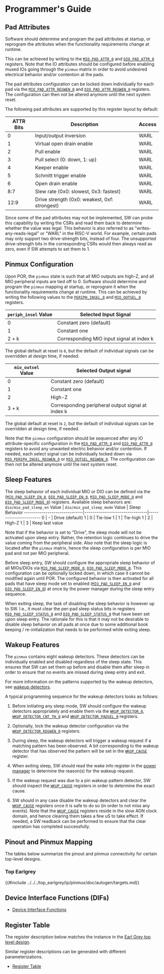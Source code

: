 # Programmer's Guide

## Pad Attributes

Software should determine and program the pad attributes at startup, or reprogram the attributes when the functionality requirements change at runtime.

This can be achieved by writing to the [`MIO_PAD_ATTR_0`](../../../top_earlgrey/ip/pinmux/data/autogen/pinmux.hjson#mio_pad_attr_0) and [`DIO_PAD_ATTR_0`](../../../top_earlgrey/ip/pinmux/data/autogen/pinmux.hjson#dio_pad_attr_0) registers.
Note that the IO attributes should be configured before enabling muxed IOs going through the `pinmux` matrix in order to avoid undesired electrical behavior and/or contention at the pads.

The pad attributes configuration can be locked down individually for each pad via the [`MIO_PAD_ATTR_REGWEN_0`](../../../top_earlgrey/ip/pinmux/data/autogen/pinmux.hjson#mio_pad_attr_regwen_0) and [`DIO_PAD_ATTR_REGWEN_0`](../../../top_earlgrey/ip/pinmux/data/autogen/pinmux.hjson#dio_pad_attr_regwen_0) registers.
The configuration can then not be altered anymore until the next system reset.

The following pad attributes are supported by this register layout by default:

ATTR Bits | Description                                   | Access
----------|-----------------------------------------------|---------
0         | Input/output inversion                        | WARL
1         | Virtual open drain enable                     | WARL
2         | Pull enable                                   | WARL
3         | Pull select (0: down, 1: up)                  | WARL
4         | Keeper enable                                 | WARL
5         | Schmitt trigger enable                        | WARL
6         | Open drain enable                             | WARL
8:7       | Slew rate (0x0: slowest, 0x3: fastest)        | WARL
12:9      | Drive strength (0x0: weakest, 0xf: strongest) | WARL

Since some of the pad attributes may not be implemented, SW can probe this capability by writing the CSRs and read them back to determine whether the value was legal.
This behavior is also referred to as "writes-any-reads-legal" or "WARL" in the RISC-V world.
For example, certain pads may only support two drive-strength bits, instead of four.
The unsupported drive-strength bits in the corresponding CSRs would then always read as zero, even if SW attempts to set them to 1.

## Pinmux Configuration

Upon POR, the `pinmux` state is such that all MIO outputs are high-Z, and all MIO peripheral inputs are tied off to 0.
Software should determine and program the `pinmux` mapping at startup, or reprogram it when the functionality requirements change at runtime.
This can be achieved by writing the following values to the [`PERIPH_INSEL_0`](../../../top_earlgrey/ip/pinmux/data/autogen/pinmux.hjson#periph_insel_0) and [`MIO_OUTSEL_0`](../../../top_earlgrey/ip/pinmux/data/autogen/pinmux.hjson#mio_outsel_0) registers.

`periph_insel` Value  | Selected Input Signal
----------------------|-----------------------
0                     | Constant zero (default)
1                     | Constant one
2 + k                 | Corresponding MIO input signal at index k

The global default at reset is `0`, but the default of individual signals can be overridden at design time, if needed.

`mio_outsel` Value    | Selected Output signal
----------------------|-----------------------
0                     | Constant zero (default)
1                     | Constant one
2                     | High-Z
3 + k                 | Corresponding peripheral output signal at index k

The global default at reset is `2`, but the default of individual signals can be overridden at design time, if needed.

Note that the `pinmux` configuration should be sequenced after any IO attribute-specific configuration in the [`MIO_PAD_ATTR_0`](../../../top_earlgrey/ip/pinmux/data/autogen/pinmux.hjson#mio_pad_attr_0) and [`DIO_PAD_ATTR_0`](../../../top_earlgrey/ip/pinmux/data/autogen/pinmux.hjson#dio_pad_attr_0) registers to avoid any unwanted electric behavior and/or contention.
If needed, each select signal can be individually locked down via [`MIO_PERIPH_INSEL_REGWEN_0`](../../../top_earlgrey/ip/pinmux/data/autogen/pinmux.hjson#mio_periph_insel_regwen_0) or [`MIO_OUTSEL_REGWEN_0`](../../../top_earlgrey/ip/pinmux/data/autogen/pinmux.hjson#mio_outsel_regwen_0).
The configuration can then not be altered anymore until the next system reset.

## Sleep Features

The sleep behavior of each individual MIO or DIO can be defined via the ([`MIO_PAD_SLEEP_EN_0`](../../../top_earlgrey/ip/pinmux/data/autogen/pinmux.hjson#mio_pad_sleep_en_0), [`DIO_PAD_SLEEP_EN_0`](../../../top_earlgrey/ip/pinmux/data/autogen/pinmux.hjson#dio_pad_sleep_en_0), [`MIO_PAD_SLEEP_MODE_0`](../../../top_earlgrey/ip/pinmux/data/autogen/pinmux.hjson#mio_pad_sleep_mode_0) and [`DIO_PAD_SLEEP_MODE_0`](../../../top_earlgrey/ip/pinmux/data/autogen/pinmux.hjson#dio_pad_sleep_mode_0)) registers.
Available sleep behaviors are:
`dio/mio_pad_sleep_en` Value  | `dio/mio_pad_sleep_mode` Value | Sleep Behavior
------------------------------|--------------------------------|-----------------------
0                             | -                              | Drive (default)
1                             | 0                              | Tie-low
1                             | 1                              | Tie-high
1                             | 2                              | High-Z
1                             | 3                              | Keep last value

Note that if the behavior is set to "Drive", the sleep mode will not be activated upon sleep entry.
Rather, the retention logic continues to drive the value coming from the peripheral side.
Also note that the sleep logic is located after the `pinmux` matrix, hence the sleep configuration is per MIO pad and not per MIO peripheral.

Before sleep entry, SW should configure the appropriate sleep behavior of all MIOs/DIOs via [`MIO_PAD_SLEEP_MODE_0`](../../../top_earlgrey/ip/pinmux/data/autogen/pinmux.hjson#mio_pad_sleep_mode_0), [`DIO_PAD_SLEEP_MODE_0`](../../../top_earlgrey/ip/pinmux/data/autogen/pinmux.hjson#dio_pad_sleep_mode_0).
This configuration can be optionally locked down, in which case it cannot be modified again until POR.
The configured behavior is then activated for all pads that have sleep mode set to enabled ([`MIO_PAD_SLEEP_EN_0`](../../../top_earlgrey/ip/pinmux/data/autogen/pinmux.hjson#mio_pad_sleep_en_0) and [`DIO_PAD_SLEEP_EN_0`](../../../top_earlgrey/ip/pinmux/data/autogen/pinmux.hjson#dio_pad_sleep_en_0)) at once by the power manager during the sleep entry sequence.

When exiting sleep, the task of disabling the sleep behavior is however up to SW.
I.e., it must clear the per-pad sleep status bits in registers [`MIO_PAD_SLEEP_STATUS_0`](../../../top_earlgrey/ip/pinmux/data/autogen/pinmux.hjson#mio_pad_sleep_status_0) and [`DIO_PAD_SLEEP_STATUS_0`](../../../top_earlgrey/ip/pinmux/data/autogen/pinmux.hjson#dio_pad_sleep_status_0) that have been set upon sleep entry.
The rationale for this is that it may not be desirable to disable sleep behavior on all pads at once due to some additional book keeping / re-initialization that needs to be performed while exiting sleep.

## Wakeup Features

The `pinmux` contains eight wakeup detectors.
These detectors can be individually enabled and disabled regardless of the sleep state.
This ensures that SW can set them up before and disable them after sleep in order to ensure that no events are missed during sleep entry and exit.

For more information on the patterns supported by the wakeup detectors, see [wakeup detectors](#wakeup-detectors).

A typical programming sequence for the wakeup detectors looks as follows:

1. Before initiating any sleep mode, SW should configure the wakeup detectors appropriately and enable them via the [`WKUP_DETECTOR_0`](../../../top_earlgrey/ip/pinmux/data/autogen/pinmux.hjson#wkup_detector_0), [`WKUP_DETECTOR_CNT_TH_0`](../../../top_earlgrey/ip/pinmux/data/autogen/pinmux.hjson#wkup_detector_cnt_th_0) and [`WKUP_DETECTOR_PADSEL_0`](../../../top_earlgrey/ip/pinmux/data/autogen/pinmux.hjson#wkup_detector_padsel_0) registers.

2. Optionally, lock the wakeup detector configuration via the [`WKUP_DETECTOR_REGWEN_0`](../../../top_earlgrey/ip/pinmux/data/autogen/pinmux.hjson#wkup_detector_regwen_0) registers.

3. During sleep, the wakeup detectors will trigger a wakeup request if a matching pattern has been observed.
   A bit corresponding to the wakeup detector that has observed the pattern will be set in the [`WKUP_CAUSE`](../../../top_earlgrey/ip/pinmux/data/autogen/pinmux.hjson#wkup_cause) register.

4. When exiting sleep, SW should read the wake info register in the [power manager](../../pwrmgr/README.md) to determine the reason(s) for the wakeup request.

5. If the wakeup request was due to a pin wakeup pattern detector, SW should inspect the [`WKUP_CAUSE`](../../../top_earlgrey/ip/pinmux/data/autogen/pinmux.hjson#wkup_cause) registers in order to determine the exact cause.

6. SW should in any case disable the wakeup detectors and clear the [`WKUP_CAUSE`](../../../top_earlgrey/ip/pinmux/data/autogen/pinmux.hjson#wkup_cause) registers once it is safe to do so (in order to not miss any events).
   Note that the [`WKUP_CAUSE`](../../../top_earlgrey/ip/pinmux/data/autogen/pinmux.hjson#wkup_cause) registers reside in the slow AON clock domain, and hence clearing them takes a few uS to take effect.
   If needed, a SW readback can be performed to ensure that the clear operation has completed successfully.

## Pinout and Pinmux Mapping

The tables below summarize the pinout and pinmux connectivity for certain top-level designs.

### Top Earlgrey

{{#include ../../../top_earlgrey/ip/pinmux/doc/autogen/targets.md}}

## Device Interface Functions (DIFs)

- [Device Interface Functions](../../../../sw/device/lib/dif/dif_pinmux.h)

## Register Table

The register description below matches the instance in the [Earl Grey top level
design](../../../top_earlgrey/doc/specification.md).

Similar register descriptions can be generated with different parameterizations.

* [Register Table](../../../top_earlgrey/ip/pinmux/data/autogen/pinmux.hjson#registers)
